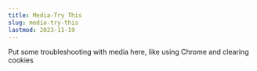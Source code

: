 ```yaml
---
title: Media-Try This
slug: media-try-this
lastmod: 2023-11-19
---
```

Put some troubleshooting with media here, like using Chrome and clearing cookies
